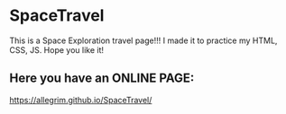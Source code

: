 # SpaceTravel
This is a Space Exploration travel page!!! I made it to practice my HTML, CSS, JS. Hope you like it!

## Here you have an ONLINE PAGE: 

https://allegrim.github.io/SpaceTravel/
